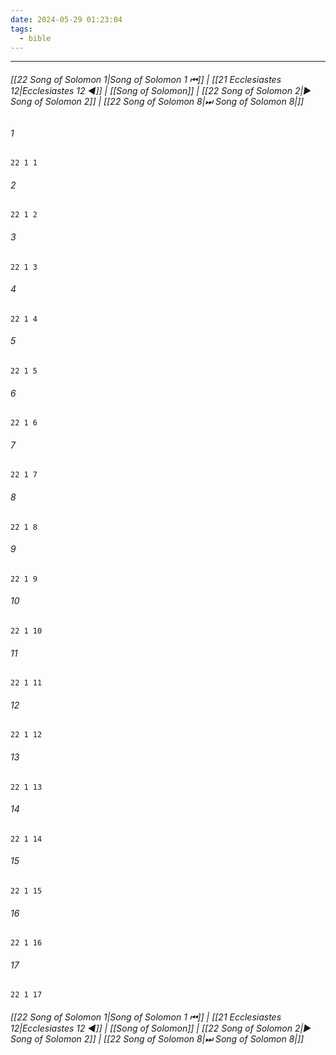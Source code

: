 ```yaml
---
date: 2024-05-29 01:23:04
tags:
  - bible
---
```

___

###### [[22 Song of Solomon 1|Song of Solomon 1 ⏮]] | [[21 Ecclesiastes 12|Ecclesiastes 12 ◀]] | [[Song of Solomon]] | [[22 Song of Solomon 2|▶ Song of Solomon 2]] | [[22 Song of Solomon 8|⏭ Song of Solomon 8|]]

###### 1
``` verse
22 1 1 
```
###### 2
``` verse
22 1 2 
```
###### 3
``` verse
22 1 3 
```
###### 4
``` verse
22 1 4 
```
###### 5
``` verse
22 1 5 
```
###### 6
``` verse
22 1 6 
```
###### 7
``` verse
22 1 7 
```
###### 8
``` verse
22 1 8 
```
###### 9
``` verse
22 1 9 
```
###### 10
``` verse
22 1 10 
```
###### 11
``` verse
22 1 11 
```
###### 12
``` verse
22 1 12 
```
###### 13
``` verse
22 1 13 
```
###### 14
``` verse
22 1 14 
```
###### 15
``` verse
22 1 15 
```
###### 16
``` verse
22 1 16 
```
###### 17
``` verse
22 1 17 
```

###### [[22 Song of Solomon 1|Song of Solomon 1 ⏮]] | [[21 Ecclesiastes 12|Ecclesiastes 12 ◀]] | [[Song of Solomon]] | [[22 Song of Solomon 2|▶ Song of Solomon 2]] | [[22 Song of Solomon 8|⏭ Song of Solomon 8|]]

